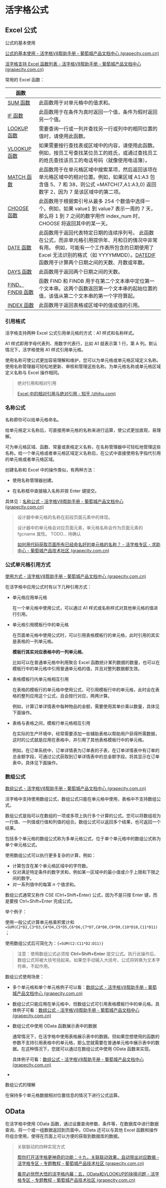 # 活字格公式



## Excel 公式

公式的基本使用

[公式的基本使用 - 活字格V8帮助手册 - 葡萄城产品文档中心 (grapecity.com.cn)](https://help.grapecity.com.cn/pages/viewpage.action?pageId=72355464)

[活字格支持 Excel 函数列表 - 活字格V8帮助手册 - 葡萄城产品文档中心 (grapecity.com.cn)](https://help.grapecity.com.cn/pages/viewpage.action?pageId=72355602)



常用的 Excel 函数：

| 函数                                                         |                                                              |
| ------------------------------------------------------------ | ------------------------------------------------------------ |
| [SUM 函数](https://support.office.com/client/sum-函数-043e1c7d-7726-4e80-8f32-07b23e057f89) | 此函数用于对单元格中的值求和。                               |
| [IF 函数](https://support.office.com/client/if-函数-69aed7c9-4e8a-4755-a9bc-aa8bbff73be2) | 此函数用于在条件为真时返回一个值，条件为假时返回另一个值。   |
| [LOOKUP 函数](https://support.office.com/client/lookup-函数-446d94af-663b-451d-8251-369d5e3864cb) | 需要查询一行或一列并查找另一行或列中的相同位置的值时，请使用此函数。 |
| [VLOOKUP 函数](https://support.office.com/client/vlookup-函数-0bbc8083-26fe-4963-8ab8-93a18ad188a1) | 如果需要按行查找表或区域中的内容，请使用此函数。例如，按员工号查找某位员工的姓氏，或通过查找员工的姓氏查找该员工的电话号码（就像使用电话簿）。 |
| [MATCH 函数](https://support.office.com/client/match-函数-e8dffd45-c762-47d6-bf89-533f4a37673a) | 此函数用于在单元格区域中搜索某项，然后返回该项在单元格区域中的相对位置。例如，如果区域 A1:A3 包含值 5、7 和 38，则公式 =MATCH(7,A1:A3,0) 返回数字 2，因为 7 是该区域中的第二项。 |
| [CHOOSE 函数](https://support.office.com/client/choose-函数-fc5c184f-cb62-4ec7-a46e-38653b98f5bc) | 此函数用于根据索引号从最多 254 个数值中选择一个。例如，如果 value1 到 value7 表示一周的 7 天，那么将 1 到 7 之间的数字用作 index_num 时，CHOOSE 将返回其中的某一天。 |
| [DATE 函数](https://support.office.com/client/date-函数-e36c0c8c-4104-49da-ab83-82328b832349) | 此函数用于返回代表特定日期的连续序列号。 此函数在公式，而非单元格引用提供年、月和日的情况中非常有用。 例如，可能有一个工作表所包含的日期使用了 Excel 无法识别的格式（如 YYYYMMDD）。[DATEDIF](https://support.office.com/client/datedif-bd549d1c-f829-4691-a77d-4a1e3d42bc1a) 函数用于计算两个日期之间的天数、月数或年数。 |
| [DAYS 函数](https://support.office.com/client/days-函数-57740535-d549-4395-8728-0f07bff0b9df) | 此函数用于返回两个日期之间的天数。                           |
| [FIND、FINDB 函数](https://support.office.com/client/find、findb-函数-c7912941-af2a-4bdf-a553-d0d89b0a0628) | 函数 FIND 和 FINDB 用于在第二个文本串中定位第一个文本串。这两个函数返回第一个文本串的起始位置的值，该值从第二个文本串的第一个字符算起。 |
| [INDEX 函数](https://support.office.com/client/index-函数-a5dcf0dd-996d-40a4-a822-b56b061328bd) | 此函数用于返回表格或区域中的值或值的引用。                   |

### 引用格式

活字格支持两种 Excel 公式引用单元格的方式：A1 样式和名称样式。

A1 样式即用字母代表列、用数字代表行，比如 A1 就表示第 1 行，第 A 列。默认情况下，活字格使用 A1 样式引用单元格。

使用名称可使公式更加容易理解和维护，您可以为单元格或单元格区域定义名称。使用名称管理器可轻松地更新、审核和管理这些名称。为单元格名称或单元格区域定义名称与 Excel 操作相同。



> 绝对引用和相对引用
>
> [Excel 中的相对引用与绝对引用 - 知乎 (zhihu.com)](https://zhuanlan.zhihu.com/p/119316022)

### 名称公式

名称即你可以给单元格命名。

给单元格定义名称后，可直接用单元格的名称来进行运算，使公式更加直观，易理解。

可为单元格区域、函数、常量或表格定义名称，在名称管理器中可轻松地管理这些名称。给一个单元格或者单元格区域定义名称后，在公式中直接使用名字指代引用的单元格或者单元格区域。



创建名称和 Excel 中的操作类似，有两种方法：

- 使用名称管理器创建。

- 在名称框中直接输入名称并按 Enter 键提交。

具体见：[名称公式 - 活字格V8帮助手册 - 葡萄城产品文档中心 (grapecity.com.cn)](https://help.grapecity.com.cn/pages/viewpage.action?pageId=72355510)



> 设计器中单元格的名称在前段页面元素中的体现。
>
> 设计器中的单元格会对应页面元素，单元格名称会作为页面元素的 fgcname 属性。 TODO... 待确认
>
> [如何用代码获取页面所有已经命名好的单元格的名称？ - 活字格专区 - 求助中心 - 葡萄城产品技术社区 (grapecity.com.cn)](https://gcdn.grapecity.com.cn/showtopic-81114-1-1.html)

### 公式单元格引用方式

[使用方式 - 活字格V8帮助手册 - 葡萄城产品文档中心 (grapecity.com.cn)](https://help.grapecity.com.cn/pages/viewpage.action?pageId=72355544)

在活字格中应用公式时有以下几种引用方式：

- 单元格应用单元格

  在一个单元格中使用公式，可以通过 A1 样式或名称样式对其他单元格的值进行引用。

- 单元格引用模板行中的单元格

  在页面单元格中使用公式时，可以引用表格模板行的单元格，此时引用的其实是表格的一列单元格。

  **模板行其实对应表格中的一列单元格**。

  比如可以在普通单元格中利用聚合 Excel 函数统计某列数据的数量，也可以在模板行中的单元格中引用普通单元格的值，并且对整列数据都生效。

- 表格模板行内单元格相互引用

  在表格的模板行的单元格中使用公式，可引用模板行中的单元格，此时会在表格的整列应用这个公式，且会按行对应，两两计算。

  例如，计算订单详情表中每种物品的金额，需要使用其单价乘以数量，具体见下面操作。

- 表格与表格之间，模板行单元格相互引用

  在实际的生产环境中，经常需要添加一些辅助表格以帮助用户获得所需数据，这时的公式就是应用在表格中，并引用了其他表格模板行中的单元格。

  例如，在订单系统中，订单详情表为订单表的子表，在订单详情表中有订单的总金额字段，可通过公式获取到订单详情表中的总金额字段，将其显示在订单表中。具体见下面操作。

### 数组公式

[数组公式 - 活字格V8帮助手册 - 葡萄城产品文档中心 (grapecity.com.cn)](https://help.grapecity.com.cn/pages/viewpage.action?pageId=72355574)

活字格中支持使用数组公式，数组公式只能在单元格中使用，表格中不支持数组公式。

数组公式是指可以在数组的一项或多项上执行多个计算的公式。您可以将数组视为一行值、一列值或行值和列值的组合。数组公式可以返回多个结果，也可返回一个结果。

包括多个单元格的数组公式称为多单元格公式，位于单个单元格中的数组公式称为单个单元格公式。

使用数组公式可以执行更多复杂的计算，例如：

- 计算包含在某个单元格区域中的字符数。
- 仅对满足特定条件的数字求和，例如某一区域中的最小值或介于上限和下限之间的数字。
- 对一系列值中的每第 *n* 个值求和。

数组公式通常又称作 CSE (Ctrl+Shift+Enter) 公式，因为不是只按 Enter 键，而是要按 Ctrl+Shift+Enter 完成公式。



举个例子：

使用一般公式计算单元格乘积累计和 `=SUM(C2*D2,C3*D3,C4*D4,C5*D5,C6*D6,C7*D7,C8*D8,C9*D9,C10*D10,C11*D11)` ；

使用数组公式后可简化为：`{=SUM(C2:C11*D2:D11)}` 

> 注意：使用数组公式必须按 **Ctrl+Shift+Enter** 提交公式。执行此操作后，数组公式将被大括号括起来。如果您手动输入大括号，公式将转换为文本字符串，不起作用。



数组公式使用场景：

- 多个单元格和单个单元格例子可以看：[数组公式 - 活字格V8帮助手册 - 葡萄城产品文档中心 (grapecity.com.cn)](https://help.grapecity.com.cn/pages/viewpage.action?pageId=72355574)

- 数组公式只能应用在单元格中，但数组公式可引用表格模板行中的单元格。具体例子可看：[数组公式 - 活字格V8帮助手册 - 葡萄城产品文档中心 (grapecity.com.cn)](https://help.grapecity.com.cn/pages/viewpage.action?pageId=72355574)

- 数组公式中使用 OData 函数展示表中的数据

  通常情况下，在活字格中使用表格展示表中的数据。但如果您想使用的函数的参数不支持引用表格中的单元格，那么您就需要在普通单元格中展示表中的数据。在这种情况下，您就可以通过在数组公式中使用 OData 函数来实现。

  具体例子可看：[数组公式 - 活字格V8帮助手册 - 葡萄城产品文档中心 (grapecity.com.cn)](https://help.grapecity.com.cn/pages/viewpage.action?pageId=72355574)

- 



数组公式的理解

在保持多个单元格数据相对位置信息的情况下进行公式运算。

## OData

在活字格中使用 OData 函数，通过设置查询参数、条件等，在数据库中进行数据查询，将一个或一组数据返回到页面中。OData 还可以与其他 Excel 函数和操作符组合使用，使得在页面上可以方便的获取到数据库的数据。







> 关联联动的四种实现方式
>
> [帮你打开活字格更神奇的功能：十九，关联联动效果，自动带出对应数据 - 活字格专区 - 专题教程 - 葡萄城产品技术社区 (grapecity.com.cn)](https://gcdn.grapecity.com.cn/forum.php?mod=viewthread&tid=45893)
>
> [看完必恍然大悟的活字格内幕：五，OData和VLOOKUP的抉择问题 - 活字格专区 - 专题教程 - 葡萄城产品技术社区 (grapecity.com.cn)](https://gcdn.grapecity.com.cn/forum.php?mod=viewthread&tid=38177&highlight=odata)



